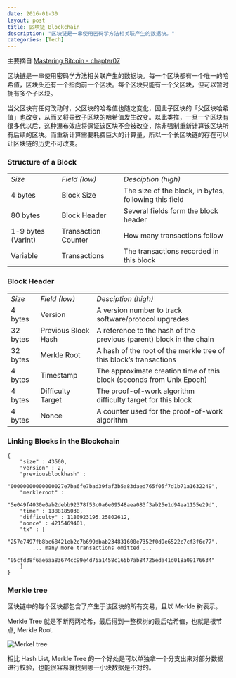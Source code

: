 ```yaml
---
date: 2016-01-30
layout: post
title: 区块链 Blockchain
description: "区块链是一串使用密码学方法相关联产生的数据块。"
categories: [Tech]
---
```


主要摘自 [Mastering Bitcoin - chapter07](http://chimera.labs.oreilly.com/books/1234000001802/ch07.html)

区块链是一串使用密码学方法相关联产生的数据块。每一个区块都有一个唯一的哈希值，区块头还有一个指向前一个区块。每个区块只能有一个父区块，但可以暂时拥有多个子区块。

当父区块有任何改动时，父区块的哈希值也随之变化，因此子区块的「父区块哈希值」也改变，从而又将导致子区块的哈希值发生改变。以此类推，一旦一个区块有很多代以后，这种瀑布效应将保证该区块不会被改变，除非强制重新计算该区块所有后续的区块。而重新计算需要耗费巨大的计算量，所以一个长区块链的存在可以让区块链的历史不可改变。

### Structure of a Block

<table>
<tbody>
<tr><td><em>Size</em></td><td><em>Field (low)</em></td><td><em>Desciption (high)</em></td></tr>
<tr>
  <td>4 bytes</td>
  <td>Block Size</td>
  <td>The size of the block, in bytes, following this field</td>
</tr>
<tr>
  <td>80 bytes</td>
  <td>Block Header</td>
  <td>Several fields form the block header</td>
</tr>
<tr>
  <td>1-9 bytes (VarInt)</td>
  <td>Transaction Counter</td>
  <td>How many transactions follow</td>
</tr>
<tr>
  <td>Variable </td>
  <td>Transactions</td>
  <td>The transactions recorded in this block</td>
</tr>
</tbody>
</table>

### Block Header

<table>
<tbody>
<tr><td><em>Size</em></td><td><em>Field (low)</em></td><td><em>Desciption (high)</em></td></tr>
<tr>
  <td>4 bytes</td>
  <td>Version</td>
  <td>A version number to track software/protocol upgrades</td>
</tr>
<tr>
  <td>32 bytes</td>
  <td>Previous Block Hash</td>
  <td>A reference to the hash of the previous (parent) block in the chain</td>
</tr>
<tr>
  <td>32 bytes</td>
  <td>Merkle Root</td>
  <td>A hash of the root of the merkle tree of this block’s transactions</td>
</tr>
<tr>
  <td>4 bytes</td>
  <td>Timestamp</td>
  <td>The approximate creation time of this block (seconds from Unix Epoch)</td>
</tr>
<tr>
  <td>4 bytes</td>
  <td>Difficulty Target</td>
  <td>The proof-of-work algorithm difficulty target for this block
</td>
</tr>
<tr>
  <td>4 bytes</td>
  <td>Nonce</td>
  <td>A counter used for the proof-of-work algorithm</td>
</tr>
</tbody>
</table>

### Linking Blocks in the Blockchain

    {
    	"size" : 43560,
    	"version" : 2,
    	"previousblockhash" :
        	"00000000000000027e7ba6fe7bad39faf3b5a83daed765f05f7d1b71a1632249",
    	"merkleroot" :
        	"5e049f4030e0ab2debb92378f53c0a6e09548aea083f3ab25e1d94ea1155e29d",
    	"time" : 1388185038,
    	"difficulty" : 1180923195.25802612,
    	"nonce" : 4215469401,
    	"tx" : [
        	"257e7497fb8bc68421eb2c7b699dbab234831600e7352f0d9e6522c7cf3f6c77",
        	... many more transactions omitted ...
        	"05cfd38f6ae6aa83674cc99e4d75a1458c165b7ab84725eda41d018a09176634"
        ]
    } 

### Merkle tree

区块链中的每个区块都包含了产生于该区块的所有交易，且以 Merkle 树表示。

Merkle Tree 就是不断两两哈希，最后得到一整棵树的最后哈希值，也就是根节点, Merkle Root.

![Merkel tree](http://orm-chimera-prod.s3.amazonaws.com/1234000001802/images/msbt_0702.png)

相比 Hash List, Merkle Tree 的一个好处是可以单独拿一个分支出来对部分数据进行校验，也能很容易就找到哪一小块数据是不对的。

